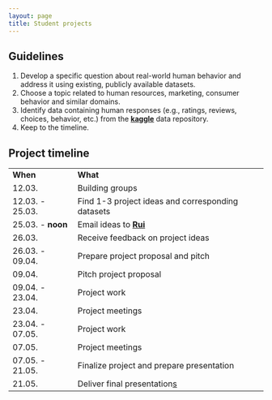 ```yaml
---
layout: page
title: Student projects
---
```


## Guidelines

1. Develop a specific question about real-world human behavior and address it using existing, publicly available datasets.
2. Choose a topic related to human resources, marketing, consumer behavior and similar domains.
3. Identify data containing human responses (e.g., ratings, reviews, choices, behavior, etc.) from the <a href="https://www.kaggle.com/datasets"><b>kaggle</b></a> data repository.
4. Keep to the timeline.

## Project timeline

<table cellspacing="0" cellpadding="0">
  <tr>
    <td ><b>When</b></td>
    <td ><b>What</b></td>
  </tr>
  <tr>
    <td>12.03.</td>
    <td>Building groups</td>
  </tr>
  <tr>
    <td>12.03. - 25.03.</td>
    <td>Find 1-3 project ideas and corresponding datasets</td>
  </tr>
  <tr>
    <td >25.03. - <b>noon</b></td>
    <td>Email ideas to <a href="mailto:rui.mata@unibas.ch?subject=Student project ideas"><b>Rui</b></a></td>
  </tr>
  <tr>
    <td >26.03.</td>
    <td>Receive feedback on project ideas</td>
  </tr>
  <tr>
    <td >26.03. - 09.04.</td>
    <td>Prepare project proposal and pitch</td>
  </tr>
  <tr>
    <td >09.04.</td>
    <td>Pitch project proposal</td>
  </tr>
  <tr>
    <td >09.04. - 23.04.</td>
    <td>Project work</td>
  </tr>
  <tr>
    <td >23.04.</td>
    <td>Project meetings</td>
  </tr>
  <tr>
    <td >23.04. - 07.05.</td>
    <td>Project work</td>
  </tr>
  <tr>
    <td >07.05.</td>
    <td>Project meetings</td>
  </tr>
  <tr>
    <td >07.05. - 21.05.</td>
    <td>Finalize project and prepare presentation</td>
  </tr>
  <tr>
    <td >21.05.</td>
    <td>Deliver final presentation<u>s</u></td>
  </tr>
</table>
